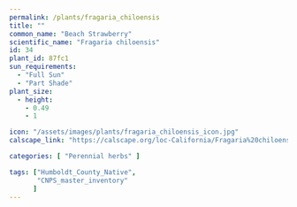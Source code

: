 ```yaml
---
permalink: /plants/fragaria_chiloensis
title: ""
common_name: "Beach Strawberry"
scientific_name: "Fragaria chiloensis"
id: 34
plant_id: 87fc1
sun_requirements:
  - "Full Sun"
  - "Part Shade"
plant_size:
  - height: 
    - 0.49
    - 1

icon: "/assets/images/plants/fragaria_chiloensis_icon.jpg" 
calscape_link: "https://calscape.org/loc-California/Fragaria%20chiloensis%20(Beach%20Strawberry)"

categories: [ "Perennial herbs" ]

tags: ["Humboldt_County_Native",
       "CNPS_master_inventory"
      ]
---
```


